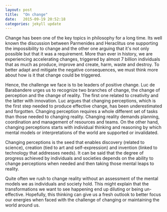 ```yaml
---
layout: post
title:  "On change"
date:   2015-09-19 20:52:18
categories: jekyll update
---
```


Change has been one of the key topics in philosophy for a long time.  Its well known the discussion between Parmenides and Heraclitus one supporting the impossibility to change and the other one arguing that it's not only possible but that it was a requirement. More than ever in history, we are experiencing accelerating changes, triggered by almost 7 billion individuals that as much as produce, improve and create, harm, waste and destroy.  To better adapt and mitigate the negative consequences, we must think more about how is it that change could be triggered.

Hence, the challenge we face is to be leaders of positive change. Luc de Barabandere urges us to recognize two branches of change, the change of perception and the change of reality. The first one related to creativity and the latter with innovation.  Luc argues that changing perceptions, which is the first step needed to produce effective change, has been underestimated and forgotten.  Changing perception requires a whole different set of tasks than those needed to changing reality. Changing reality demands planning, coordination and management of resources and teams.  On the other hand, changing perceptions starts with individual thinking and reasoning by which mental models or interpretations of the world are supported or invalidated.

Changing perceptions is the seed that enables discovery (related to science), creation (tied to art and self-expression) and invention (linked to technology that addresses needs).  It can be said that the degree of progress achieved by individuals and societies depends on the ability to change perceptions when needed and then taking those mental leaps to reality.

Quite often we rush to change reality without an assessment of the mental models we as individuals and society hold.  This might explain that the transformations we want to see happening end up diluting or being un-effective.  Hopefully, this thinking can give us a fresh outlook to better focus our energies when faced with the challenge of changing or maintaining the world around us.

<!-- El cambio es un tema sobre el que se ha pensado desde hace bastante tiempo.  Es muy conocida la discusión en la que Parménides sostenía que el cambio era imposible, mientras Heráclito argumentaba que el cambio no sólo era posible sino que era una necesidad.   Ahora más que nunca estamos sintiendo la velocidad de los cambios del entorno, porque ya somos cerca de 7 billones de personas produciendo, creando, pero también malgastando y destruyendo.  Para adaptarnos a todas estas transformaciones aceleradas y mitigar las consecuencias negativas, deberíamos pensar más sobre el cambio.

El desafío consiste entonces, en ser líderes del cambio positivo.  Luc de Barabandere propone entender el cambio a través de dos ramas.  El cambio de la percepción y la realidad.   El primero está relacionado con la creatividad y el segundo con la innovación.  Y sostiene que el cambio de percepciones, que es el primer paso que hay que dar para producir cambios efectivamente, ha sido relegado y subestimado.   Cambiar las percepciones exige un trabajo diferente al necesario para cambiar la realidad. Cambiar la realidad exige por ejemplo coordinación, planeación, gestión y necesariamente un equipo, mientras que para cambiar las percepciones se necesita principalmente ser consciente de los procesos de racionalización a nivel individual y sustentar o invalidar interpretaciones.

El cambio de percepción es la semilla que posibilita el descubrimiento (que se mueve en el terreno de la ciencia), la creación (propio del arte) y la invención (enlazado a tecnologías).  El grado de desarrollo individual y social depende primero de la habilidad para cambiar percepciones cuando sea necesario y luego de llevar ese cambio a la realidad.

A menudo nos apresuramos a cambiar la realidad sin racionalizar las percepciones o modelos mentales que formamos continuamente individualmente y como sociedad y por eso los cambios a la realidad que intentamos efectuar se diluyen o son inefectivos. -->
